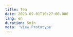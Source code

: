 ```yaml
---
title: Tea
date: 2023-09-01T10:27:00.000
lang: en
duration: 5min
meta: 'View Prototype'
---
```


<Title />

<Tea />
